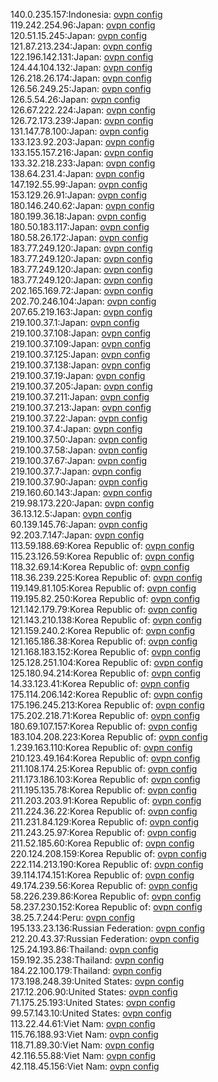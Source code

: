 140.0.235.157:Indonesia: [ovpn config](vpn/140_0_235_157.ovpn)  
119.242.254.96:Japan: [ovpn config](vpn/119_242_254_96.ovpn)  
120.51.15.245:Japan: [ovpn config](vpn/120_51_15_245.ovpn)  
121.87.213.234:Japan: [ovpn config](vpn/121_87_213_234.ovpn)  
122.196.142.131:Japan: [ovpn config](vpn/122_196_142_131.ovpn)  
124.44.104.132:Japan: [ovpn config](vpn/124_44_104_132.ovpn)  
126.218.26.174:Japan: [ovpn config](vpn/126_218_26_174.ovpn)  
126.56.249.25:Japan: [ovpn config](vpn/126_56_249_25.ovpn)  
126.5.54.26:Japan: [ovpn config](vpn/126_5_54_26.ovpn)  
126.67.222.224:Japan: [ovpn config](vpn/126_67_222_224.ovpn)  
126.72.173.239:Japan: [ovpn config](vpn/126_72_173_239.ovpn)  
131.147.78.100:Japan: [ovpn config](vpn/131_147_78_100.ovpn)  
133.123.92.203:Japan: [ovpn config](vpn/133_123_92_203.ovpn)  
133.155.157.216:Japan: [ovpn config](vpn/133_155_157_216.ovpn)  
133.32.218.233:Japan: [ovpn config](vpn/133_32_218_233.ovpn)  
138.64.231.4:Japan: [ovpn config](vpn/138_64_231_4.ovpn)  
147.192.55.99:Japan: [ovpn config](vpn/147_192_55_99.ovpn)  
153.129.26.91:Japan: [ovpn config](vpn/153_129_26_91.ovpn)  
180.146.240.62:Japan: [ovpn config](vpn/180_146_240_62.ovpn)  
180.199.36.18:Japan: [ovpn config](vpn/180_199_36_18.ovpn)  
180.50.183.117:Japan: [ovpn config](vpn/180_50_183_117.ovpn)  
180.58.26.172:Japan: [ovpn config](vpn/180_58_26_172.ovpn)  
183.77.249.120:Japan: [ovpn config](vpn/183_77_249_120.ovpn)  
183.77.249.120:Japan: [ovpn config](vpn/183_77_249_120.ovpn)  
183.77.249.120:Japan: [ovpn config](vpn/183_77_249_120.ovpn)  
183.77.249.120:Japan: [ovpn config](vpn/183_77_249_120.ovpn)  
202.165.169.72:Japan: [ovpn config](vpn/202_165_169_72.ovpn)  
202.70.246.104:Japan: [ovpn config](vpn/202_70_246_104.ovpn)  
207.65.219.163:Japan: [ovpn config](vpn/207_65_219_163.ovpn)  
219.100.37.1:Japan: [ovpn config](vpn/219_100_37_1.ovpn)  
219.100.37.108:Japan: [ovpn config](vpn/219_100_37_108.ovpn)  
219.100.37.109:Japan: [ovpn config](vpn/219_100_37_109.ovpn)  
219.100.37.125:Japan: [ovpn config](vpn/219_100_37_125.ovpn)  
219.100.37.138:Japan: [ovpn config](vpn/219_100_37_138.ovpn)  
219.100.37.19:Japan: [ovpn config](vpn/219_100_37_19.ovpn)  
219.100.37.205:Japan: [ovpn config](vpn/219_100_37_205.ovpn)  
219.100.37.211:Japan: [ovpn config](vpn/219_100_37_211.ovpn)  
219.100.37.213:Japan: [ovpn config](vpn/219_100_37_213.ovpn)  
219.100.37.22:Japan: [ovpn config](vpn/219_100_37_22.ovpn)  
219.100.37.4:Japan: [ovpn config](vpn/219_100_37_4.ovpn)  
219.100.37.50:Japan: [ovpn config](vpn/219_100_37_50.ovpn)  
219.100.37.58:Japan: [ovpn config](vpn/219_100_37_58.ovpn)  
219.100.37.67:Japan: [ovpn config](vpn/219_100_37_67.ovpn)  
219.100.37.7:Japan: [ovpn config](vpn/219_100_37_7.ovpn)  
219.100.37.90:Japan: [ovpn config](vpn/219_100_37_90.ovpn)  
219.160.60.143:Japan: [ovpn config](vpn/219_160_60_143.ovpn)  
219.98.173.220:Japan: [ovpn config](vpn/219_98_173_220.ovpn)  
36.13.12.5:Japan: [ovpn config](vpn/36_13_12_5.ovpn)  
60.139.145.76:Japan: [ovpn config](vpn/60_139_145_76.ovpn)  
92.203.7.147:Japan: [ovpn config](vpn/92_203_7_147.ovpn)  
113.59.188.69:Korea Republic of: [ovpn config](vpn/113_59_188_69.ovpn)  
115.23.126.59:Korea Republic of: [ovpn config](vpn/115_23_126_59.ovpn)  
118.32.69.14:Korea Republic of: [ovpn config](vpn/118_32_69_14.ovpn)  
118.36.239.225:Korea Republic of: [ovpn config](vpn/118_36_239_225.ovpn)  
119.149.81.105:Korea Republic of: [ovpn config](vpn/119_149_81_105.ovpn)  
119.195.82.250:Korea Republic of: [ovpn config](vpn/119_195_82_250.ovpn)  
121.142.179.79:Korea Republic of: [ovpn config](vpn/121_142_179_79.ovpn)  
121.143.210.138:Korea Republic of: [ovpn config](vpn/121_143_210_138.ovpn)  
121.159.240.2:Korea Republic of: [ovpn config](vpn/121_159_240_2.ovpn)  
121.165.186.38:Korea Republic of: [ovpn config](vpn/121_165_186_38.ovpn)  
121.168.183.152:Korea Republic of: [ovpn config](vpn/121_168_183_152.ovpn)  
125.128.251.104:Korea Republic of: [ovpn config](vpn/125_128_251_104.ovpn)  
125.180.94.214:Korea Republic of: [ovpn config](vpn/125_180_94_214.ovpn)  
14.33.123.41:Korea Republic of: [ovpn config](vpn/14_33_123_41.ovpn)  
175.114.206.142:Korea Republic of: [ovpn config](vpn/175_114_206_142.ovpn)  
175.196.245.213:Korea Republic of: [ovpn config](vpn/175_196_245_213.ovpn)  
175.202.218.71:Korea Republic of: [ovpn config](vpn/175_202_218_71.ovpn)  
180.69.107.157:Korea Republic of: [ovpn config](vpn/180_69_107_157.ovpn)  
183.104.208.223:Korea Republic of: [ovpn config](vpn/183_104_208_223.ovpn)  
1.239.163.110:Korea Republic of: [ovpn config](vpn/1_239_163_110.ovpn)  
210.123.49.164:Korea Republic of: [ovpn config](vpn/210_123_49_164.ovpn)  
211.108.174.25:Korea Republic of: [ovpn config](vpn/211_108_174_25.ovpn)  
211.173.186.103:Korea Republic of: [ovpn config](vpn/211_173_186_103.ovpn)  
211.195.135.78:Korea Republic of: [ovpn config](vpn/211_195_135_78.ovpn)  
211.203.203.91:Korea Republic of: [ovpn config](vpn/211_203_203_91.ovpn)  
211.224.36.22:Korea Republic of: [ovpn config](vpn/211_224_36_22.ovpn)  
211.231.84.129:Korea Republic of: [ovpn config](vpn/211_231_84_129.ovpn)  
211.243.25.97:Korea Republic of: [ovpn config](vpn/211_243_25_97.ovpn)  
211.52.185.60:Korea Republic of: [ovpn config](vpn/211_52_185_60.ovpn)  
220.124.208.159:Korea Republic of: [ovpn config](vpn/220_124_208_159.ovpn)  
222.114.213.190:Korea Republic of: [ovpn config](vpn/222_114_213_190.ovpn)  
39.114.174.151:Korea Republic of: [ovpn config](vpn/39_114_174_151.ovpn)  
49.174.239.56:Korea Republic of: [ovpn config](vpn/49_174_239_56.ovpn)  
58.226.239.86:Korea Republic of: [ovpn config](vpn/58_226_239_86.ovpn)  
58.237.230.152:Korea Republic of: [ovpn config](vpn/58_237_230_152.ovpn)  
38.25.7.244:Peru: [ovpn config](vpn/38_25_7_244.ovpn)  
195.133.23.136:Russian Federation: [ovpn config](vpn/195_133_23_136.ovpn)  
212.20.43.37:Russian Federation: [ovpn config](vpn/212_20_43_37.ovpn)  
125.24.193.86:Thailand: [ovpn config](vpn/125_24_193_86.ovpn)  
159.192.35.238:Thailand: [ovpn config](vpn/159_192_35_238.ovpn)  
184.22.100.179:Thailand: [ovpn config](vpn/184_22_100_179.ovpn)  
173.198.248.39:United States: [ovpn config](vpn/173_198_248_39.ovpn)  
217.12.206.90:United States: [ovpn config](vpn/217_12_206_90.ovpn)  
71.175.25.193:United States: [ovpn config](vpn/71_175_25_193.ovpn)  
99.57.143.10:United States: [ovpn config](vpn/99_57_143_10.ovpn)  
113.22.44.61:Viet Nam: [ovpn config](vpn/113_22_44_61.ovpn)  
115.76.188.93:Viet Nam: [ovpn config](vpn/115_76_188_93.ovpn)  
118.71.89.30:Viet Nam: [ovpn config](vpn/118_71_89_30.ovpn)  
42.116.55.88:Viet Nam: [ovpn config](vpn/42_116_55_88.ovpn)  
42.118.45.156:Viet Nam: [ovpn config](vpn/42_118_45_156.ovpn)  

